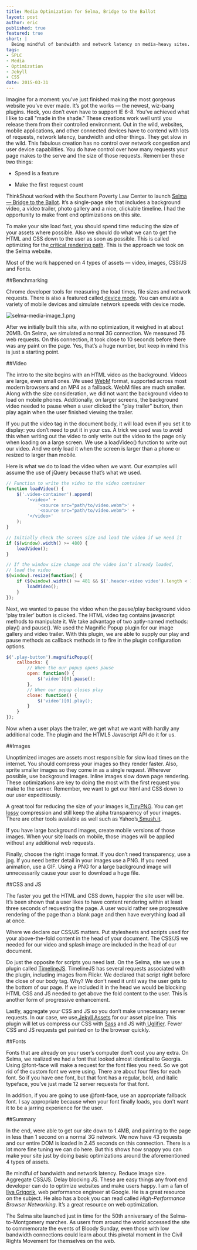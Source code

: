```yaml
---
title: Media Optimization for Selma, Bridge to the Ballot
layout: post
author: eric
published: true
featured: true
short: |
  Being mindful of bandwidth and network latency on media-heavy sites.
tags:
- SPLC
- Media
- Optimization
- Jekyll
- CSS
date: 2015-03-31
---
```


Imagine for a moment: you’ve just finished making the most gorgeous website you’ve ever made. It’s got the works — the newest, wiz-bang plugins. Heck, you don’t even have to support IE 6-8. You’ve achieved what I like to call "made in the shade." These creations work well until you release them from their controlled environment. Out in the wild, websites, mobile applications, and other connected devices have to contend with lots of requests, network latency, bandwidth and other things. They get slow in the wild. This fabulous creation has no control over network congestion and user device capabilities. You do have control over how many requests your page makes to the serve and the size of those requests. Remember these two things:

* Speed is a feature

* Make the first request count

ThinkShout worked with the Southern Poverty Law Center to launch [Selma — Bridge to the Ballot](http://selma.splcenter.org/). It’s a single-page site that includes a background video, a video trailer, photo gallery and a nice, clickable timeline. I had the opportunity to make front end optimizations on this site.

To make your site load fast, you should spend time reducing the size of your assets where possible. Also we should do what we can to get the HTML and CSS down to the user as soon as possible. This is called optimizing for the[ critical rendering path](https://docs.google.com/presentation/d/1IRHyU7_crIiCjl0Gvue0WY3eY_eYvFQvSfwQouW9368/present?slide=id.gc57996a9_046). This is the approach we took on the Selma website.

Most of the work happened on 4 types of assets — video, images, CSS/JS and Fonts.

##Benchmarking

Chrome developer tools for measuring the load times, file sizes and network requests. There is also a featured called[ device mode](https://developer.chrome.com/devtools/docs/device-mode). You can emulate a variety of mobile devices and simulate network speeds with device mode.

![selma-media-image_1.png](/assets/images/blog/selma-media-image_1.png)

After we initially built this site, with no optimization, it weighed in at about 20MB. On Selma, we simulated a normal 3G connection. We measured 76 web requests. On this connection, it took close to 10 seconds before there was any paint on the page. Yes, that’s a huge number, but keep in mind this is just a starting point.

##Video

The intro to the site begins with an HTML video as the background. Videos are large, even small ones. We used [WebM](http://www.webmproject.org/) format, supported across most modern browsers and an MP4 as a fallback. WebM files are much smaller. Along with the size consideration, we did not want the background video to load on mobile phones. Additionally, on larger screens, the background video needed to pause when a user clicked the "play trailer" button, then play again when the user finished viewing the trailer.

If you put the video tag in the document body, it will load even if you set it to display: you don’t need to put it in your css. A trick we used was to avoid this when writing out the video to only write out the video to the page only when loading on a large screen. We use a loadVideo() function to write out our video. And we only load it when the screen is larger than a phone or resized to larger than mobile.

Here is what we do to load the video when we want. Our examples will assume the use of jQuery because that’s what we used.

```javascript
// Function to write the video to the video container
function loadVideo() {
	$('.video-container').append(
		'<video>' +
			'<source src="path/to/video.webm">' +
			'<source src="path/to/video.webm">' +
		'</video>'
	);
}

// Initially check the screen size and load the video if we need it
if ($(window).width() >= 480) {
	loadVideo();
}

// If the window size change and the video isn’t already loaded,
// load the video
$(window).resize(function() {
	if ($(window).width() >= 481 && $('.header-video video').length < 1) {
 		loadVideo();
	}
});
```

Next, we wanted to pause the video when the pause/play background video ‘play trailer’ button is clicked. The HTML video tag contains javascript methods to manipulate it. We take advantage of two aptly-named methods: play() and pause(). We used the Magnific Popup plugin for our image gallery and video trailer. With this plugin, we are able to supply our play and pause methods as callback methods in to fire in the plugin configuration options.

```javascript
$('.play-button').magnificPopup({ 
	callbacks: { 
		// When the our popup opens pause         
		open: function() { 
			$('video')[0].pause();   
		},  
		// When our popup closes play                                                                                        
		close: function() {
			$('video’)[0].play();
		}
	}                                                                                                              
});
```

Now when a user plays the trailer, we get what we want with hardly any additional code. The plugin and the HTML5 Javascript API do it for us.

##Images

Unoptimized images are assets most responsible for slow load times on the internet. You should compress your images so they render faster. Also, sprite smaller images so they come in as a single request. Wherever possible, use background images. Inline images slow down page rendering. These optimizations are key to doing the most with the first request you make to the server. Remember, we want to get our html and CSS down to our user expeditiously.

A great tool for reducing the size of your images is[ TinyPNG](https://tinypng.com/). You can get[ lossy](https://developers.google.com/web/fundamentals/performance/optimizing-content-efficiency/image-optimization#lossless-vs-lossy-image-compression) compression and still keep the alpha transparency of your images. There are other tools available as well such as Yahoo’s[ Smush.it](http://www.imgopt.com).

If you have large background images, create mobile versions of those images. When your site loads on mobile, those images will be applied without any additional web requests.

Finally, choose the right image format. If you don’t need transparency, use a jpg. If you need better detail in your images use a PNG. If you need animation, use a GIF. Using a PNG for a large background image will unnecessarily cause your user to download a huge file.

##CSS and JS

The faster you get the HTML and CSS down, happier the site user will be. It’s been shown that a user likes to have content rendering within at least three seconds of requesting the page. A user would rather see progressive rendering of the page than a blank page and then have everything load all at once.

Where we declare our CSS/JS matters. Put stylesheets and scripts used for your above-the-fold content in the head of your document. The CSS/JS we needed for our video and splash image are included in the head of our document.

Do just the opposite for scripts you need last. On the Selma, site we use a plugin called [TimelineJS](http://timeline.knightlab.com). TimelineJS has several requests associated with the plugin, including images from Flickr. We declared that script right before the close of our body tag. Why? We don’t need it until way the user gets to the bottom of our page. If we included it in the head we would be blocking HTML CSS and JS needed to get above the fold content to the user. This is another form of progressive enhancement.

Lastly, aggregate your CSS and JS so you don’t make unnecessary server requests. In our case, we use[ Jekyll Assets](https://github.com/ixti/jekyll-assets) for our asset pipeline. This plugin will let us compress our CSS with [Sass](http://sass-lang.com/) and JS with[ Uglifier](https://github.com/lautis/uglifier). Fewer CSS and JS requests get painted on to the browser quickly.

##Fonts

Fonts that are already on your user’s computer don’t cost you any extra. On Selma, we realized we had a font that looked almost identical to Georgia. Using @font-face will make a request for the font files you need. So we got rid of the custom font we were using. There are about four files for each font. So if you have one font, but that font has a regular, bold, and italic typeface, you’ve just made 12 server requests for that font.

In addition, if you are going to use @font-face, use an appropriate fallback font. I say appropriate because when your font finally loads, you don’t want it to be a jarring experience for the user.

##Summary

In the end, were able to get our site down to 1.4MB, and painting to the page in less than 1 second on a normal 3G network. We now have 43 requests and our entire DOM is loaded in 2.45 seconds on this connection. There is a lot more fine tuning we can do here. But this shows how snappy you can make your site just by doing basic optimizations around the aforementioned 4 types of assets.

Be mindful of bandwidth and network latency. Reduce image size. Aggregate CSS/JS. Delay blocking JS. These are easy things any front end developer can do to optimize websites and make users happy. I am a fan of [Ilya Grigorik](https://www.igvita.com/), web performance engineer at Google. He is a great resource on the subject. He also has a book you can read called *High-Performance Browser Networking*. It’s a great resource on web optimization.

The Selma site launched just in time for the 50th anniversary of the Selma-to-Montgomery marches. As users from around the world accessed the site to commemorate the events of Bloody Sunday, even those with low bandwidth connections could learn about this pivotal moment in the Civil Rights Movement for themselves on the web.
